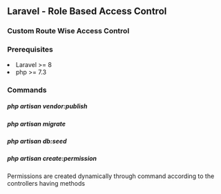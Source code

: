 <h2>Laravel - Role Based Access Control</h2>

<h3>Custom Route Wise Access Control</h3>

<h3>Prerequisites</h3>
<li>Laravel >= 8</li>
<li>php >= 7.3</li>

<h3>Commands</h3>
<h5>php artisan vendor:publish</h5>
<h5>php artisan migrate</h5>
<h5>php artisan db:seed</h5>
<h5>php artisan create:permission</h5>
<p>Permissions are created dynamically through command according to the controllers having methods</p>